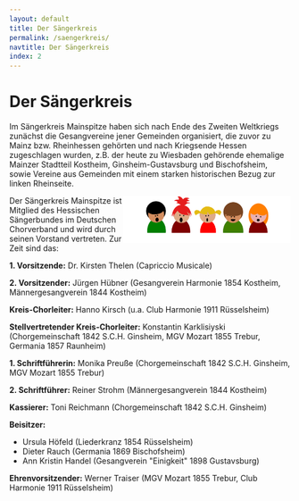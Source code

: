 ```yaml
---
layout: default
title: Der Sängerkreis
permalink: /saengerkreis/
navtitle: Der Sängerkreis
index: 2
---
```

# Der Sängerkreis

Im Sängerkreis Mainspitze haben sich nach Ende des Zweiten Weltkriegs zunächst die Gesangvereine jener Gemeinden organisiert, die zuvor zu Mainz bzw. Rheinhessen gehörten und nach  Kriegsende Hessen zugeschlagen wurden, z.B. der heute zu Wiesbaden gehörende ehemalige Mainzer Stadtteil Kostheim, Ginsheim-Gustavsburg und Bischofsheim, sowie Vereine aus Gemeinden mit einem starken historischen Bezug zur linken Rheinseite.

<img style="width: 300px; float: right;" alt="Chor" src="/Saengerkreis/Saenger.png">
Der Sängerkreis Mainspitze ist Mitglied des Hessischen Sängerbundes im Deutschen Chorverband und wird durch seinen Vorstand vertreten. Zur Zeit sind das:

**1\. Vorsitzende:** Dr. Kirsten Thelen (Capriccio Musicale)

**2\. Vorsitzender:** Jürgen Hübner (Gesangverein Harmonie 1854 Kostheim, Männergesangverein 1844 Kostheim)

**Kreis-Chorleiter:** Hanno Kirsch (u.a. Club Harmonie 1911 Rüsselsheim)

**Stellvertretender Kreis-Chorleiter:** Konstantin Karklisiyski (Chorgemeinschaft 1842 S.C.H. Ginsheim, MGV Mozart 1855 Trebur, Germania 1857 Raunheim)

**1\. Schriftführerin:** Monika Preuße (Chorgemeinschaft 1842 S.C.H. Ginsheim, MGV Mozart 1855 Trebur)

**2\. Schriftführer:** Reiner Strohm (Männergesangverein 1844 Kostheim)

**Kassierer:** Toni Reichmann (Chorgemeinschaft 1842 S.C.H. Ginsheim)

**Beisitzer:**
- Ursula Höfeld (Liederkranz 1854 Rüsselsheim)
- Dieter Rauch (Germania 1869 Bischofsheim)
- Ann Kristin Handel (Gesangverein "Einigkeit" 1898 Gustavsburg)

**Ehrenvorsitzender:** Werner Traiser (MGV Mozart 1855 Trebur, Club Harmonie 1911 Rüsselsheim)
